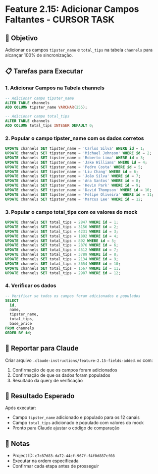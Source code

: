 # Feature 2.15: Adicionar Campos Faltantes - CURSOR TASK

## 🎯 Objetivo
Adicionar os campos `tipster_name` e `total_tips` na tabela `channels` para alcançar 100% de sincronização.

## 📋 Tarefas para Executar

### 1. Adicionar Campos na Tabela channels
```sql
-- Adicionar campo tipster_name
ALTER TABLE channels 
ADD COLUMN tipster_name VARCHAR(255);

-- Adicionar campo total_tips  
ALTER TABLE channels 
ADD COLUMN total_tips INTEGER DEFAULT 0;
```

### 2. Popular o campo tipster_name com os dados corretos
```sql
UPDATE channels SET tipster_name = 'Carlos Silva' WHERE id = 1;
UPDATE channels SET tipster_name = 'Michael Johnson' WHERE id = 2;
UPDATE channels SET tipster_name = 'Roberto Lima' WHERE id = 3;
UPDATE channels SET tipster_name = 'Jake Williams' WHERE id = 4;
UPDATE channels SET tipster_name = 'Pedro Costa' WHERE id = 5;
UPDATE channels SET tipster_name = 'Liu Chang' WHERE id = 6;
UPDATE channels SET tipster_name = 'João Silva' WHERE id = 7;
UPDATE channels SET tipster_name = 'Ana Santos' WHERE id = 8;
UPDATE channels SET tipster_name = 'Kevin Park' WHERE id = 9;
UPDATE channels SET tipster_name = 'David Thompson' WHERE id = 10;
UPDATE channels SET tipster_name = 'Felipe Oliveira' WHERE id = 11;
UPDATE channels SET tipster_name = 'Marcus Lee' WHERE id = 12;
```

### 3. Popular o campo total_tips com os valores do mock
```sql
UPDATE channels SET total_tips = 2847 WHERE id = 1;
UPDATE channels SET total_tips = 3156 WHERE id = 2;
UPDATE channels SET total_tips = 4231 WHERE id = 3;
UPDATE channels SET total_tips = 1892 WHERE id = 4;
UPDATE channels SET total_tips = 892 WHERE id = 5;
UPDATE channels SET total_tips = 2876 WHERE id = 6;
UPDATE channels SET total_tips = 4512 WHERE id = 7;
UPDATE channels SET total_tips = 3789 WHERE id = 8;
UPDATE channels SET total_tips = 2134 WHERE id = 9;
UPDATE channels SET total_tips = 3654 WHERE id = 10;
UPDATE channels SET total_tips = 1567 WHERE id = 11;
UPDATE channels SET total_tips = 2987 WHERE id = 12;
```

### 4. Verificar os dados
```sql
-- Verificar se todos os campos foram adicionados e populados
SELECT 
  id,
  name,
  tipster_name,
  total_tips,
  base_price
FROM channels
ORDER BY id;
```

## 📝 Reportar para Claude

Criar arquivo `.claude-instructions/feature-2.15-fields-added.md` com:

1. Confirmação de que os campos foram adicionados
2. Confirmação de que os dados foram populados
3. Resultado da query de verificação

## 🎯 Resultado Esperado

Após executar:
- Campo `tipster_name` adicionado e populado para os 12 canais
- Campo `total_tips` adicionado e populado com valores do mock
- Pronto para Claude ajustar o código de comparação

## 📍 Notas

- Project ID: `c7c87d83-da72-44cf-967f-f4f0d887cf08`
- Executar na ordem especificada
- Confirmar cada etapa antes de prosseguir